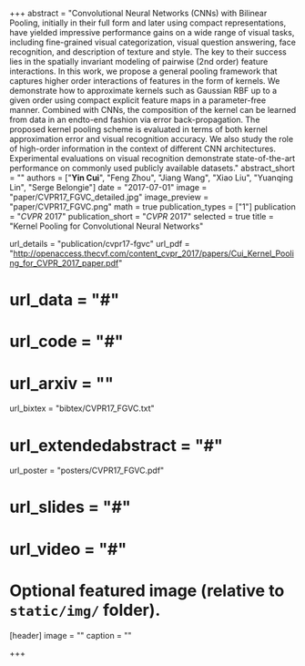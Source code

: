 +++
abstract = "Convolutional Neural Networks (CNNs) with Bilinear Pooling, initially in their full form and later using compact representations, have yielded impressive performance gains on a wide range of visual tasks, including fine-grained visual categorization, visual question answering, face recognition, and description of texture and style. The key to their success lies in the spatially invariant modeling of pairwise (2nd order) feature interactions. In this work, we propose a general pooling framework that captures higher order interactions of features in the form of kernels. We demonstrate how to approximate kernels such as Gaussian RBF up to a given order using compact explicit feature maps in a parameter-free manner. Combined with CNNs, the composition of the kernel can be learned from data in an endto-end fashion via error back-propagation. The proposed kernel pooling scheme is evaluated in terms of both kernel approximation error and visual recognition accuracy. We also study the role of high-order information in the context of different CNN architectures. Experimental evaluations on visual recognition demonstrate state-of-the-art performance on commonly used publicly available datasets."
abstract_short = ""
authors = ["**Yin Cui**", "Feng Zhou", "Jiang Wang", "Xiao Liu", "Yuanqing Lin", "Serge Belongie"]
date = "2017-07-01"
image = "paper/CVPR17_FGVC_detailed.jpg"
image_preview = "paper/CVPR17_FGVC.png"
math = true
publication_types = ["1"]
publication = "*CVPR* 2017"
publication_short = "*CVPR* 2017"
selected = true
title = "Kernel Pooling for Convolutional Neural Networks"

url_details = "publication/cvpr17-fgvc"
url_pdf = "http://openaccess.thecvf.com/content_cvpr_2017/papers/Cui_Kernel_Pooling_for_CVPR_2017_paper.pdf"
# url_data = "#"
# url_code = "#"
# url_arxiv = ""
url_bixtex = "bibtex/CVPR17_FGVC.txt"
# url_extendedabstract = "#"
url_poster = "posters/CVPR17_FGVC.pdf"
# url_slides = "#"
# url_video = "#"

# Optional featured image (relative to `static/img/` folder).
[header]
image = ""
caption = ""

+++
